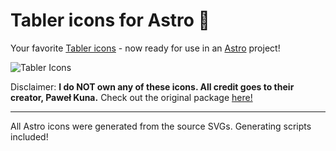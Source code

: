 # Tabler icons for Astro 🚀

Your favorite [Tabler icons](https://github.com/tabler/tabler-icons) - now ready for use in an [Astro](https://astro.build) project!

![Tabler Icons](https://raw.githubusercontent.com/tabler/tabler-icons/master/.github/og.png)

Disclaimer: **I do NOT own any of these icons. All credit goes to their creator, Paweł Kuna.** Check out the original package [here!](https://www.npmjs.com/package/@tabler/icons)

---

All Astro icons were generated from the source SVGs. Generating scripts included!